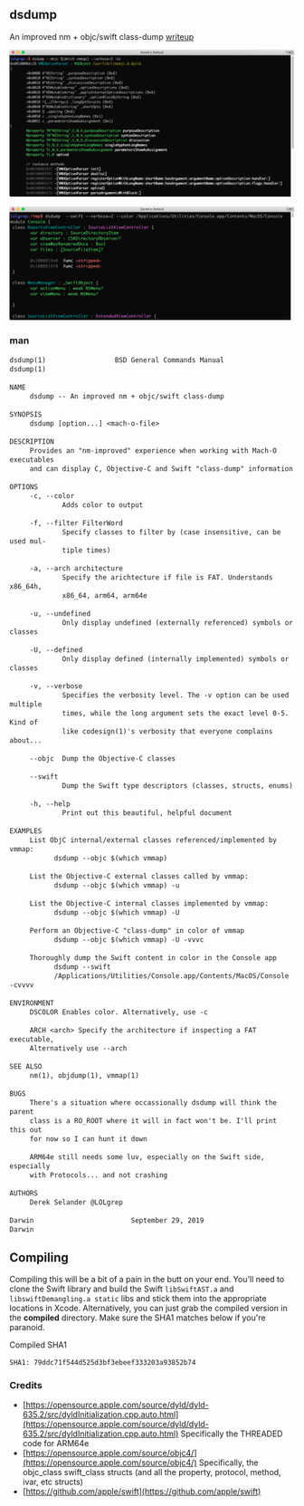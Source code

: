 ## dsdump 
An improved nm + objc/swift class-dump [writeup](https://en.wikipedia.org/wiki/Mach-O)

[![img](media/vmmap.png)](https://store.raywenderlich.com/products/advanced-apple-debugging-and-reverse-engineering)

[![img](media/swift.png)](https://store.raywenderlich.com/products/advanced-apple-debugging-and-reverse-engineering)

### man

<!--man_start--->
```
dsdump(1)                 BSD General Commands Manual                dsdump(1)

NAME
     dsdump -- An improved nm + objc/swift class-dump

SYNOPSIS
     dsdump [option...] <mach-o-file>

DESCRIPTION
     Provides an "nm-improved" experience when working with Mach-O executables
     and can display C, Objective-C and Swift "class-dump" information

OPTIONS
     -c, --color
             Adds color to output

     -f, --filter FilterWord
             Specify classes to filter by (case insensitive, can be used mul-
             tiple times)

     -a, --arch architecture
             Specify the arichtecture if file is FAT. Understands x86_64h,
             x86_64, arm64, arm64e

     -u, --undefined
             Only display undefined (externally referenced) symbols or classes

     -U, --defined
             Only display defined (internally implemented) symbols or classes

     -v, --verbose
             Specifies the verbosity level. The -v option can be used multiple
             times, while the long argument sets the exact level 0-5. Kind of
             like codesign(1)'s verbosity that everyone complains about...

     --objc  Dump the Objective-C classes

     --swift
             Dump the Swift type descriptors (classes, structs, enums)

     -h, --help
             Print out this beautiful, helpful document

EXAMPLES
     List ObjC internal/external classes referenced/implemented by vmmap:
           dsdump --objc $(which vmmap)

     List the Objective-C external classes called by vmmap:
           dsdump --objc $(which vmmap) -u

     List the Objective-C internal classes implemented by vmmap:
           dsdump --objc $(which vmmap) -U

     Perform an Objective-C "class-dump" in color of vmmap
           dsdump --objc $(which vmmap) -U -vvvc

     Thoroughly dump the Swift content in color in the Console app
           dsdump --swift
           /Applications/Utilities/Console.app/Contents/MacOS/Console -cvvvv

ENVIRONMENT
     DSCOLOR Enables color. Alternatively, use -c

     ARCH <arch> Specify the architecture if inspecting a FAT executable,
     Alternatively use --arch

SEE ALSO
     nm(1), objdump(1), vmmap(1)

BUGS
     There's a situation where occassionally dsdump will think the parent
     class is a RO_ROOT where it will in fact won't be. I'll print this out
     for now so I can hunt it down

     ARM64e still needs some luv, especially on the Swift side, especially
     with Protocols... and not crashing

AUTHORS
     Derek Selander @LOLgrep

Darwin                        September 29, 2019                        Darwin
```
<!--man_stop--->

## Compiling

Compiling this will be a bit of a pain in the butt on your end. You'll need to clone the Swift library and build the Swift `libSwiftAST.a` and `libswiftDemangling.a static` libs and stick them into the appropriate locations in Xcode. Alternatively, you can just grab the compiled version in the **compiled** directory. Make sure the SHA1 matches below if you're paranoid. 

Compiled SHA1
```
SHA1: 79ddc71f544d525d3bf3ebeef333203a93852b74
```

### Credits

* [https://opensource.apple.com/source/dyld/dyld-635.2/src/dyldInitialization.cpp.auto.html](https://opensource.apple.com/source/dyld/dyld-635.2/src/dyldInitialization.cpp.auto.html) Specifically the THREADED code for ARM64e
* [https://opensource.apple.com/source/objc4/](https://opensource.apple.com/source/objc4/) Specifically, the objc_class swift_class structs (and all the property, protocol, method, ivar, etc structs)
* [https://github.com/apple/swift](https://github.com/apple/swift) 
